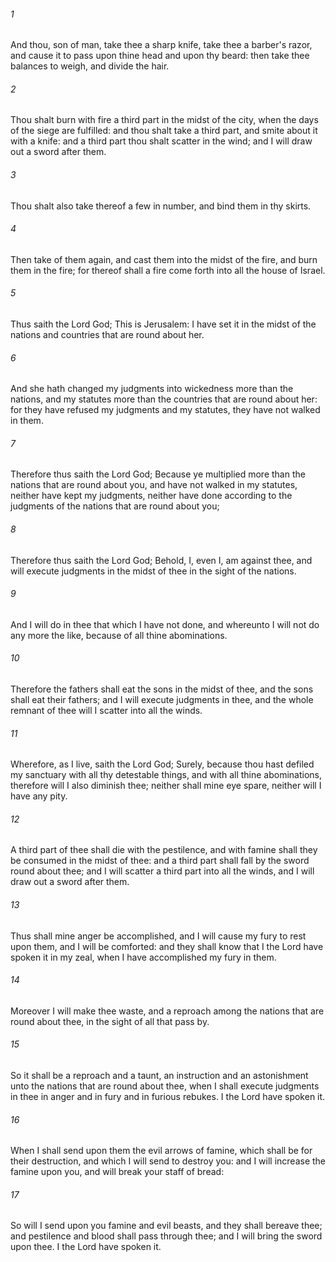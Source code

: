 ###### 1
And thou, son of man, take thee a sharp knife, take thee a barber's razor, and cause it to pass upon thine head and upon thy beard: then take thee balances to weigh, and divide the hair.

###### 2
Thou shalt burn with fire a third part in the midst of the city, when the days of the siege are fulfilled: and thou shalt take a third part, and smite about it with a knife: and a third part thou shalt scatter in the wind; and I will draw out a sword after them.

###### 3
Thou shalt also take thereof a few in number, and bind them in thy skirts.

###### 4
Then take of them again, and cast them into the midst of the fire, and burn them in the fire; for thereof shall a fire come forth into all the house of Israel.

###### 5
Thus saith the Lord God; This is Jerusalem: I have set it in the midst of the nations and countries that are round about her.

###### 6
And she hath changed my judgments into wickedness more than the nations, and my statutes more than the countries that are round about her: for they have refused my judgments and my statutes, they have not walked in them.

###### 7
Therefore thus saith the Lord God; Because ye multiplied more than the nations that are round about you, and have not walked in my statutes, neither have kept my judgments, neither have done according to the judgments of the nations that are round about you;

###### 8
Therefore thus saith the Lord God; Behold, I, even I, am against thee, and will execute judgments in the midst of thee in the sight of the nations.

###### 9
And I will do in thee that which I have not done, and whereunto I will not do any more the like, because of all thine abominations.

###### 10
Therefore the fathers shall eat the sons in the midst of thee, and the sons shall eat their fathers; and I will execute judgments in thee, and the whole remnant of thee will I scatter into all the winds.

###### 11
Wherefore, as I live, saith the Lord God; Surely, because thou hast defiled my sanctuary with all thy detestable things, and with all thine abominations, therefore will I also diminish thee; neither shall mine eye spare, neither will I have any pity.

###### 12
A third part of thee shall die with the pestilence, and with famine shall they be consumed in the midst of thee: and a third part shall fall by the sword round about thee; and I will scatter a third part into all the winds, and I will draw out a sword after them.

###### 13
Thus shall mine anger be accomplished, and I will cause my fury to rest upon them, and I will be comforted: and they shall know that I the Lord have spoken it in my zeal, when I have accomplished my fury in them.

###### 14
Moreover I will make thee waste, and a reproach among the nations that are round about thee, in the sight of all that pass by.

###### 15
So it shall be a reproach and a taunt, an instruction and an astonishment unto the nations that are round about thee, when I shall execute judgments in thee in anger and in fury and in furious rebukes. I the Lord have spoken it.

###### 16
When I shall send upon them the evil arrows of famine, which shall be for their destruction, and which I will send to destroy you: and I will increase the famine upon you, and will break your staff of bread:

###### 17
So will I send upon you famine and evil beasts, and they shall bereave thee; and pestilence and blood shall pass through thee; and I will bring the sword upon thee. I the Lord have spoken it.

